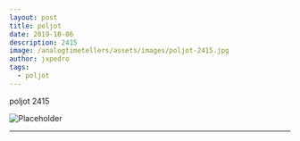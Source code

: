 ```yaml
---
layout: post
title: poljot
date: 2019-10-06
description: 2415
image: /analogtimetellers/assets/images/poljot-2415.jpg
author: jxpedro
tags: 
  - poljot
---
```

<p >poljot 2415</p>

![Placeholder](/analogtimetellers/assets/images/poljot-2415.jpg)

<p></p>

<hr/>